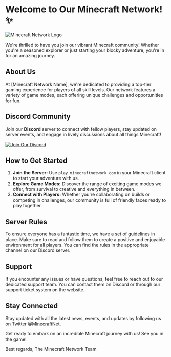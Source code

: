 # Welcome to Our Minecraft Network! :sparkles:

![Minecraft Network Logo](insert_logo_url_here)

We're thrilled to have you join our vibrant Minecraft community! Whether you're a seasoned explorer or just starting your blocky adventure, you're in for an amazing journey.

## About Us
At [Minecraft Network Name], we're dedicated to providing a top-tier gaming experience for players of all skill levels. Our network features a variety of game modes, each offering unique challenges and opportunities for fun.

## Discord Community
Join our **Discord** server to connect with fellow players, stay updated on server events, and engage in lively discussions about all things Minecraft!

[![Join Our Discord](insert_discord_badge_url_here)](insert_discord_invite_link_here)

## How to Get Started
1. **Join the Server:** Use `play.minecraftnetwork.com` in your Minecraft client to start your adventure with us.
2. **Explore Game Modes:** Discover the range of exciting game modes we offer, from survival to creative and everything in between.
3. **Connect with Players:** Whether you're collaborating on builds or competing in challenges, our community is full of friendly faces ready to play together.

## Server Rules
To ensure everyone has a fantastic time, we have a set of guidelines in place. Make sure to read and follow them to create a positive and enjoyable environment for all players. You can find the rules in the appropriate channel on our Discord server.

## Support
If you encounter any issues or have questions, feel free to reach out to our dedicated support team. You can contact them on Discord or through our support ticket system on the website.

## Stay Connected
Stay updated with all the latest news, events, and updates by following us on Twitter [@MinecraftNet](insert_twitter_url_here).

Get ready to embark on an incredible Minecraft journey with us! See you in the game!

Best regards,
The Minecraft Network Team
